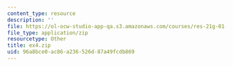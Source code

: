 ```yaml
---
content_type: resource
description: ''
file: https://ol-ocw-studio-app-qa.s3.amazonaws.com/courses/res-21g-01-kana-spring-2010/96a8bce0ac86a236526d87a49fcdb869_ex4.zip
file_type: application/zip
resourcetype: Other
title: ex4.zip
uid: 96a8bce0-ac86-a236-526d-87a49fcdb869
---
```


